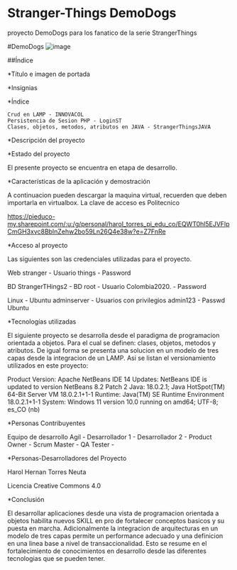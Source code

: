 # Stranger-Things DemoDogs
proyecto DemoDogs para los fanatico de la serie StrangerThings



#DemoDogs
![image](https://user-images.githubusercontent.com/107268193/191625132-126b9693-3614-4591-81fd-afbef060d983.png)




##Índice

*Título e imagen de portada

*Insignias

*Índice

    Crud en LAMP - INNOVACOL
    Persistencia de Sesion PHP - LoginST
    Clases, objetos, metodos, atributos en JAVA - StrangerThingsJAVA
*Descripción del proyecto

*Estado del proyecto

El presente proyecto se encuentra en etapa de desarrollo.

*Características de la aplicación y demostración

A continuacion pueden descargar la maquina virtual, recuerden que deben importarla en virtualbox. La clave de acceso es Politecnico

https://pieduco-my.sharepoint.com/:u:/g/personal/harol_torres_pi_edu_co/EQWT0hl5EJVFlpCmGH3xvc8BblnZehw2bo59Ln26Q4e38w?e=Z7FnRe

*Acceso al proyecto

Las siguientes son las credenciales utilizadas para el proyecto.

Web stranger - Usuario things - Password

BD StrangerTHings2 - BD root - Usuario Colombia2020. - Password

Linux - Ubuntu adminserver - Usuarios con privilegios admin123 - Passwd Ubuntu

*Tecnologías utilizadas

El siguiente proyecto se desarrolla desde el paradigma de programacion orientada a objetos. Para el cual se definen: clases, objetos, metodos y atributos. De igual forma se presenta una solucion en un modelo de tres capas desde la integracion de un LAMP. Asi se listan el versionamiento utilizados en este proyecto:

Product Version: Apache NetBeans IDE 14 Updates: NetBeans IDE is updated to version NetBeans 8.2 Patch 2 Java: 18.0.2.1; Java HotSpot(TM) 64-Bit Server VM 18.0.2.1+1-1 Runtime: Java(TM) SE Runtime Environment 18.0.2.1+1-1 System: Windows 11 version 10.0 running on amd64; UTF-8; es_CO (nb)

*Personas Contribuyentes

Equipo de desarrollo Agil - Desarrollador 1 - Desarrollador 2 - Product Owner - Scrum Master - QA Tester -

*Personas-Desarrolladores del Proyecto

Harol Hernan Torres Neuta

Licencia
Creative Commons 4.0

*Conclusión

El desarrollar aplicaciones desde una vista de programacion orientada a objetos habilita nuevos SKILL en pro de fortalecer conceptos basicos y su puesta en marcha. Adicionalmente la integracion de arquitecturas en un modelo de tres capas permite un performance adecuado y una definicion en una linea base a nivel de transaccionalidad. Esto se resume en el fortalecimiento de conocimientos en desarrollo desde las diferentes tecnologias que se pueden tener.
